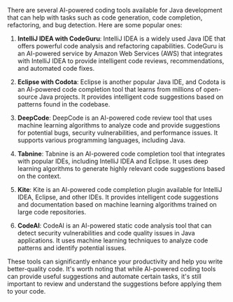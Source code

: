 There are several AI-powered coding tools available for Java development that can help with tasks such as code generation, code completion, refactoring, and bug detection. Here are some popular ones:

1. **IntelliJ IDEA with CodeGuru**: IntelliJ IDEA is a widely used Java IDE that offers powerful code analysis and refactoring capabilities. CodeGuru is an AI-powered service by Amazon Web Services (AWS) that integrates with IntelliJ IDEA to provide intelligent code reviews, recommendations, and automated code fixes.

2. **Eclipse with Codota**: Eclipse is another popular Java IDE, and Codota is an AI-powered code completion tool that learns from millions of open-source Java projects. It provides intelligent code suggestions based on patterns found in the codebase.

3. **DeepCode**: DeepCode is an AI-powered code review tool that uses machine learning algorithms to analyze code and provide suggestions for potential bugs, security vulnerabilities, and performance issues. It supports various programming languages, including Java.

4. **Tabnine**: Tabnine is an AI-powered code completion tool that integrates with popular IDEs, including IntelliJ IDEA and Eclipse. It uses deep learning algorithms to generate highly relevant code suggestions based on the context.

5. **Kite**: Kite is an AI-powered code completion plugin available for IntelliJ IDEA, Eclipse, and other IDEs. It provides intelligent code suggestions and documentation based on machine learning algorithms trained on large code repositories.

6. **CodeAI**: CodeAI is an AI-powered static code analysis tool that can detect security vulnerabilities and code quality issues in Java applications. It uses machine learning techniques to analyze code patterns and identify potential issues.

These tools can significantly enhance your productivity and help you write better-quality code. It's worth noting that while AI-powered coding tools can provide useful suggestions and automate certain tasks, it's still important to review and understand the suggestions before applying them to your code.
